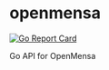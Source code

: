 # openmensa

[![Go Report Card](https://goreportcard.com/badge/github.com/j0hax/openmensa)](https://goreportcard.com/report/github.com/j0hax/openmensa)

Go API for OpenMensa
